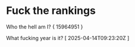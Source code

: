 # Fuck the rankings

Who the hell am I?
{ 15964951 }

What fucking year is it?
[ 2025-04-14T09:23:20Z ]
